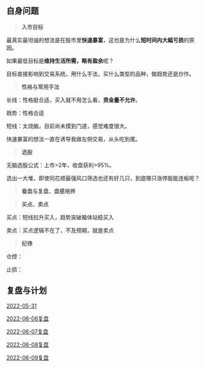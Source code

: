 ## 自身问题

> **入市目标**

最真实最坦诚的想法是在股市里**快速暴富**，这也是为什么**短时间内大幅亏损**的原因。

如果最低目标是**维持生活所需，略有盈余**呢？

目标直接影响到交易系统，用什么手法，买什么类型的品种，做趋势还是炒作。

> **性格与常用手法**

长线：性格挺合适，买入就不用怎么看，**资金量不允许**。

趋势：性格合适

短线：太烧脑，目前尚未摸到门道，感觉难度很大。

快速暴富的想法一直在诱导我做左侧交易，从头吃到尾。

> **选股**

无脑选股公式：上市>2年，收盘获利>95%。

选出一大堆，即使同花顺最强风口筛选也还有好几只，到底哪只涨停股能连板呢？

> **看盘与复盘、盘感培养**

> **买点、卖点**

买点：短线拉升买入，趋势突破箱体站稳买入

卖点：买点逻辑不在了，不及预期，就是卖点

> **纪律**

仓控：

止损：

## 复盘与计划

[2022-05-31](2022-05-31.md)

[2022-06-06复盘](2022-06-06复盘.md)

[2022-06-07复盘](2022-06-07复盘.md)

[2022-06-08复盘](2022-06-08复盘.md)

[2022-06-09复盘](2022-06-09复盘.md)

[](.md)

[](.md)

[](.md)

[](.md)